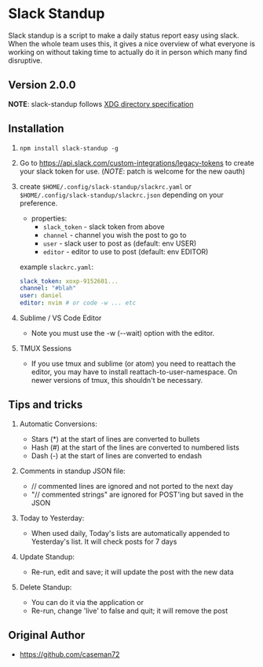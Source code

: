Slack Standup
==============

Slack standup is a script to make a daily status report easy using slack. When
the whole team uses this, it gives a nice overview of what everyone is working
on without taking time to actually do it in person which many find disruptive.

Version 2.0.0
-------------

__NOTE__: slack-standup follows [XDG directory
specification](http://standards.freedesktop.org/basedir-spec/basedir-spec-latest.html)


Installation
------------

1. `npm install slack-standup -g`

1. Go to https://api.slack.com/custom-integrations/legacy-tokens to create your slack token for use. (_NOTE_: patch is welcome for the new oauth)

1. create
`$HOME/.config/slack-standup/slackrc.yaml` or
`$HOME/.config/slack-standup/slackrc.json` depending on your preference.

    * properties:
        - `slack_token` - slack token from above
        - `channel` - channel you wish the post to go to
        - `user` - slack user to post as (default: env USER)
        - `editor` - editor to use to post (default: env EDITOR)

    example `slackrc.yaml`:
    ``` yaml
    slack_token: xoxp-9152601...
    channel: "#blah"
    user: daniel
    editor: nvim # or code -w ... etc
    ```

1. Sublime / VS Code Editor
    * Note you must use the -w (--wait) option with the editor.

2. TMUX Sessions
   * If you use tmux and sublime (or atom) you need to reattach the editor, you may have to install reattach-to-user-namespace. On newer versions of tmux, this shouldn't be necessary.

Tips and tricks
---------------

1. Automatic Conversions:
    * Stars (*) at the start of lines are converted to bullets
    * Hash (#) at the start of the lines are converted to numbered lists
    * Dash (-) at the start of lines are converted to endash

1. Comments in standup JSON file:
    * // commented lines are ignored and not ported to the next day
    * "// commented strings" are ignored for POST'ing but saved in the JSON

1. Today to Yesterday:
    * When used daily, Today's lists are automatically appended to Yesterday's list. It will check posts for 7 days

1. Update Standup:
    * Re-run, edit and save; it will update the post with the new data

1. Delete Standup:
    * You can do it via the application or
    * Re-run, change 'live' to false and quit; it will remove the post

Original Author
------
* https://github.com/caseman72
